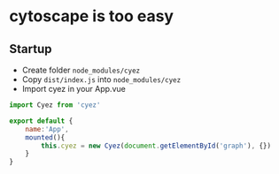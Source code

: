 # cytoscape is too easy

## Startup

- Create folder `node_modules/cyez`
- Copy `dist/index.js` into `node_modules/cyez`
- Import cyez in your App.vue

```js
import Cyez from 'cyez'

export default {
    name:'App',
    mounted(){
        this.cyez = new Cyez(document.getElementById('graph'), {})
    }
}
```

